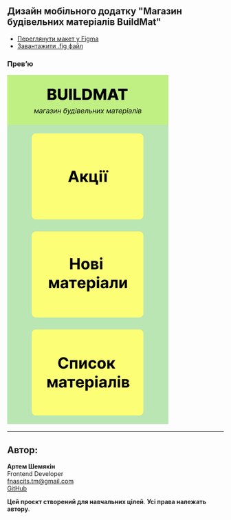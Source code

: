 ## Дизайн мобільного додатку "Магазин будівельних матеріалів BuildMat"

- [Переглянути макет у Figma](https://www.figma.com/design/hIT87aywFVeG1bXqLki1os/MobileApp?t=ytSFqqeDNZsoRxAu-1)
- [Завантажити .fig файл](MobileApp.fig)

### Прев’ю
![Головна сторінка](main.png)

---

## Автор:

**Артем Шемякін**  
Frontend Developer  
[fnascits.tm@gmail.com](mailto:fnascits.tm@gmail.com)  
[GitHub](https://github.com/ecl1psx)

**Цей проєкт створений для навчальних цілей**. **Усі права належать автору**.
